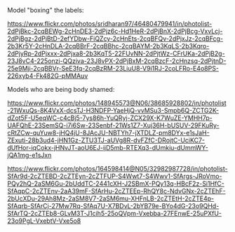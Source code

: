 Model "boxing" the labels: 

https://www.flickr.com/photos/sridharan97/46480479941/in/photolist-2dPjBkc-2cqBEWg-2cHnDE3-2dPjz6c-Hd1HeR-2dPjBnX-2dPjBcg-VxvLcj-2dPjBgz-2dPjBtD-2efYDbw-FiQZcy-2cHnEts-2cqBFQv-2dPjxJz-2cqBFcg-2b3Kr5Y-2cHnDLA-2cqBBrF-2cqBBhc-2cqBAYM-2b3KqLS-2b3Kqro-2dPjyRp-2dPjxxx-2dPjxa8-2b3KqT5-22FUvNN-2dPjtWz-CFrUKa-2dPjB2g-23J8vC4-225onzi-QQziva-23J8vPX-2dPjBxM-2cqBzcF-2cHnzsq-2dPjtnD-25e9Mji-2cqBBVr-SeE3fq-2cqBzRM-23LiuU8-V9i1RJ-2coLFRo-E4o8PS-226xyb4-Fk482G-pMMAuv

Models who are being body shamed:

https://www.flickr.com/photos/148945573@N06/38685928802/in/photolist-21WxuQs-8K4VxX-dcsTJ-H3NDFP-YaeHjQ-vvMSu3-Smpb6Q-ZCTG2K-dZot5F-U5eqWC-c4cBj5-7ys86h-YuQRyj-ZCX29X-K7WuZE-YMHH7p-UAFQhE-23SemSQ-i7i6Sw-23Senbf-21Ws1Z7-Xuj36H-bUSUV-29FKuRy-cRtZCw-quYuw8-jHQ4jU-8JAcJU-NBTYh7-jXTDLZ-pm8DYx-e1sJaH-ZExuti-28b3ud4-jHN1Gz-ZTU3TJ-aUVg8R-dvFZfC-DRojtC-UciKC7-dUfHor-iqCokx-jHNvJT-aoU6EJ-ijD5mb-RTEXq3-dUmkiu-dUmmWY-jQA1mg-e1sJxn

https://www.flickr.com/photos/164598414@N05/32982987728/in/photolist-SfAr9d-2cZTEBD-2cZTEyn-2cZTFUP-S4Wwt7-S4Wwv1-SfArgs-JRoVmo-PQy2hQ-2aSM6Gu-2bUddTC-2441cXH-J2SBmX-PQy13q-HBcF2z-Si1HfC-SfAqpC-2cZTEnv-2aA39mF-SfArHu-2cZTEEp-RhQY8c-NdvGNx-2cZTEhF-2bUcXDu-29Ah8Mz-2aSM8V7-2aSM6mu-XHFnLB-2cZTEtH-2cZTE4p-SfAqrb-SfArCj-27Mw7Rq-SfAq7U-X7BDvL-2bYB79e-BYo4dG-23o9QHd-SfArTQ-2cZTEb8-GLvM3T-J1cih5-25oQVpm-Vxebba-27FEnwE-25uPXfU-23o9PgL-VxebtV-Vxe5o8

